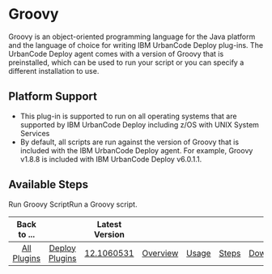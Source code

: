 
Groovy
======


Groovy is an object-oriented programming language for the Java platform and the language of choice for writing IBM UrbanCode Deploy plug-ins. The UrbanCode Deploy agent comes with a version of Groovy that is preinstalled, which can be used to run your script or you can specify a different installation to use.


Platform Support
----------------


* This plug-in is supported to run on all operating systems that are supported by IBM UrbanCode Deploy including z/OS with UNIX System Services
* By default, all scripts are run against the version of Groovy that is included with the IBM UrbanCode Deploy agent. For example, Groovy v1.8.8 is included with IBM UrbanCode Deploy v6.0.1.1.



Available Steps
---------------


Run Groovy ScriptRun a Groovy script.





|Back to ...||Latest Version|||||
| :---: | :---: | :---: | :---: | :---: | :---: | :---: |
|[All Plugins](../../index.md)|[Deploy Plugins](../README.md)|[12.1060531](https://raw.githubusercontent.com/UrbanCode/IBM-UCD-PLUGINS/main/files/Groovy/Groovy-12.1060531.zip)|[Overview](overview.md)|[Usage](usage.md)|[Steps](steps.md)|[Downloads](downloads.md)|
